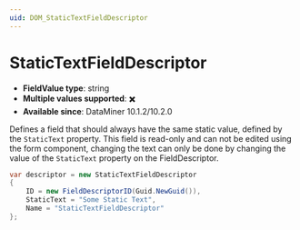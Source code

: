 ```yaml
---
uid: DOM_StaticTextFieldDescriptor
---
```


# StaticTextFieldDescriptor

- **FieldValue type**: string
- **Multiple values supported**: :heavy_multiplication_x:
- **Available since**: DataMiner 10.1.2/10.2.0

Defines a field that should always have the same static value, defined by the `StaticText` property. This field is read-only and can not be edited using the form component, changing the text can only be done by changing the value of the `StaticText` property on the FieldDescriptor.

```csharp
var descriptor = new StaticTextFieldDescriptor
{
    ID = new FieldDescriptorID(Guid.NewGuid()),
    StaticText = "Some Static Text",
    Name = "StaticTextFieldDescriptor"
};
```
